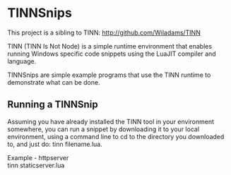 TINNSnips
=========

This project is a sibling to TINN: http://github.com/Wiladams/TINN  

TINN (TINN Is Not Node) is a simple runtime environment that enables 
running Windows specific code snippets using the LuaJIT compiler and language.  

TINNSnips are simple example programs that use the TINN runtime to demonstrate what can be done.  

Running a TINNSnip
------------------
  
 Assuming you have already installed the TINN tool in your environment somewhere, 
 you can run a snippet by downloading it to your local environment, using a command 
 line to cd to the directory you downloaded to, and just do: tinn filename.lua.  

 Example - httpserver  
	 tinn staticserver.lua  

